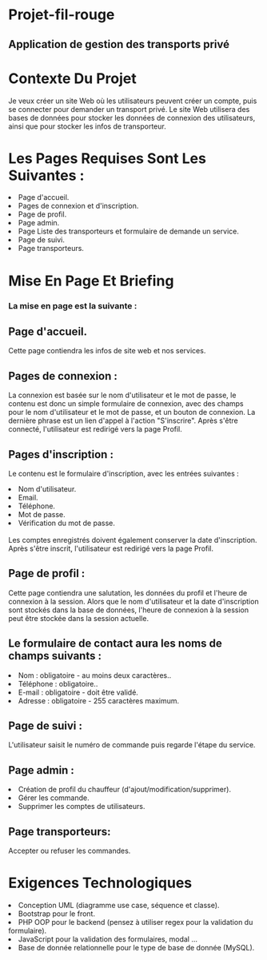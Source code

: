 # Projet-fil-rouge
## Application de gestion des transports privé

# Contexte Du Projet
Je veux créer un site Web où les utilisateurs peuvent créer un compte, puis se connecter pour demander un transport privé. 
Le site Web utilisera des bases de données pour stocker les données de connexion des utilisateurs, ainsi que pour stocker les infos de transporteur.

# Les Pages Requises Sont Les Suivantes :
<li>	Page d'accueil.</li>
<li>	Pages de connexion et d'inscription.</li>
<li>	Page de profil.</li>
<li>	Page admin.</li>
<li>	Page Liste des transporteurs et formulaire de demande un service.</li> 
<li>	Page de suivi.</li>
<li>	Page transporteurs.</li>

# Mise En Page Et Briefing
### La mise en page est la suivante :

##	Page d'accueil.
Cette page contiendra les infos de site web et nos services.

##	Pages de connexion :
La connexion est basée sur le nom d'utilisateur et le mot de passe, le contenu est donc un simple formulaire de connexion, avec des champs pour le nom d'utilisateur et le mot de passe, et un bouton de connexion. La dernière phrase est un lien d'appel à l'action "S'inscrire".
Après s'être connecté, l'utilisateur est redirigé vers la page Profil.

##	Pages d'inscription :
Le contenu est le formulaire d'inscription, avec les entrées suivantes :
<li>Nom d'utilisateur.</li>
<li>Email.</li>
<li>Téléphone.</li>
<li>Mot de passe.</li>
<li>Vérification du mot de passe.</li>
</br>
Les comptes enregistrés doivent également conserver la date d'inscription. Après s'être inscrit, l'utilisateur est redirigé vers la page Profil.

## Page de profil :
Cette page contiendra une salutation, les données du profil et l'heure de connexion à la session. Alors que le nom d'utilisateur et la date d'inscription sont stockés dans la base de données, l'heure de connexion à la session peut être stockée dans la session actuelle.

## Le formulaire de contact aura les noms de champs suivants :
<li>Nom : obligatoire - au moins deux caractères..</li>
<li>Téléphone : obligatoire..</li>
<li>E-mail : obligatoire - doit être validé.</li>
<li>Adresse : obligatoire - 255 caractères maximum.</li>

## Page de suivi :
L'utilisateur saisit le numéro de commande puis regarde l'étape du service.


## Page admin :
<li>Création de profil du chauffeur (d'ajout/modification/supprimer).</li>
<li>Gérer les commande.</li>
<li>Supprimer les comptes de utilisateurs.</li>

## Page transporteurs:
Accepter ou refuser les commandes.

# Exigences Technologiques
<li>Conception UML (diagramme use case, séquence et classe).</li>
<li>Bootstrap pour le front.</li>
<li>PHP OOP pour le backend (pensez à utiliser regex pour la validation du formulaire).</li>
<li>JavaScript pour la validation des formulaires, modal ...</li>
<li>Base de donnée relationnelle pour le type de base de donnée (MySQL).</li>









